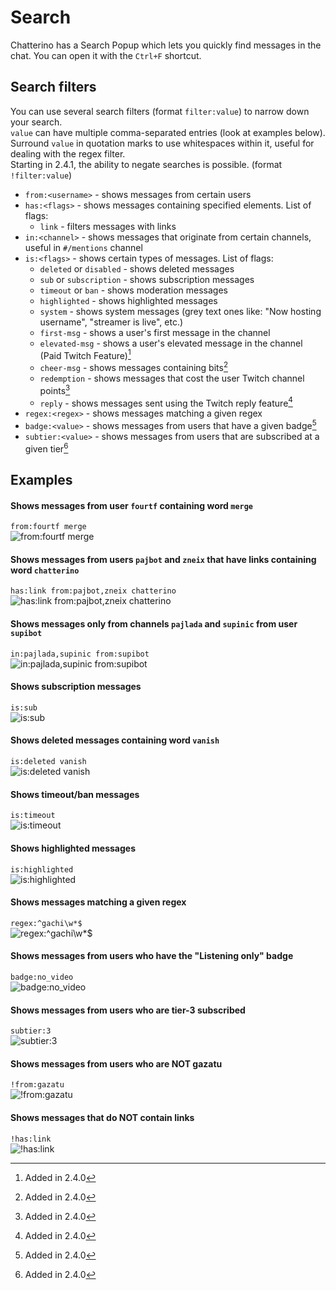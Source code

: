 # Search

Chatterino has a Search Popup which lets you quickly find messages in the chat. You can open it with the `Ctrl+F` shortcut.

## Search filters

You can use several search filters (format `filter:value`) to narrow down your search.  
`value` can have multiple comma-separated entries (look at examples below).  
Surround `value` in quotation marks to use whitespaces within it, useful for dealing with the regex filter.  
Starting in 2.4.1, the ability to negate searches is possible. (format `!filter:value`)

-   `from:<username>` - shows messages from certain users
-   `has:<flags>` - shows messages containing specified elements. List of flags:
    -   `link` - filters messages with links
-   `in:<channel>` - shows messages that originate from certain channels, useful in `#/mentions` channel
-   `is:<flags>` - shows certain types of messages. List of flags:
    -   `deleted` or `disabled` - shows deleted messages
    -   `sub` or `subscription` - shows subscription messages
    -   `timeout` or `ban` - shows moderation messages
    -   `highlighted` - shows highlighted messages
    -   `system` - shows system messages (grey text ones like: "Now hosting username", "streamer is live", etc.)
    -   `first-msg` - shows a user's first message in the channel
    -   `elevated-msg` - shows a user's elevated message in the channel (Paid Twitch Feature)[^1]
    -   `cheer-msg` - shows messages containing bits[^1]
    -   `redemption` - shows messages that cost the user Twitch channel points[^1]
    -   `reply` - shows messages sent using the Twitch reply feature[^1]
-   `regex:<regex>` - shows messages matching a given regex
-   `badge:<value>` - shows messages from users that have a given badge[^1]
-   `subtier:<value>` - shows messages from users that are subscribed at a given tier[^1]

## Examples

#### Shows messages from user `fourtf` containing word `merge`

`from:fourtf merge`  
![from:fourtf merge](images/search/example1.png)

#### Shows messages from users `pajbot` and `zneix` that have links containing word `chatterino`

`has:link from:pajbot,zneix chatterino`  
![has:link from:pajbot,zneix chatterino](images/search/example2.png)

#### Shows messages only from channels `pajlada` and `supinic` from user `supibot`

`in:pajlada,supinic from:supibot`  
![`in:pajlada,supinic from:supibot`](images/search/example3.png)

#### Shows subscription messages

`is:sub`  
![`is:sub`](images/search/example4.png)

#### Shows deleted messages containing word `vanish`

`is:deleted vanish`  
![`is:deleted vanish`](images/search/example5.png)

#### Shows timeout/ban messages

`is:timeout`  
![`is:timeout`](images/search/example6.png)

#### Shows highlighted messages

`is:highlighted`  
![`is:highlighted`](images/search/example7.png)

#### Shows messages matching a given regex

`regex:^gachi\w*$`  
![`regex:^gachi\w*$`](images/search/example8.png)

#### Shows messages from users who have the "Listening only" badge

`badge:no_video`  
![`badge:no_video`](images/search/example-badge-no_video.png)

#### Shows messages from users who are tier-3 subscribed

`subtier:3`  
![`subtier:3`](images/search/example-subtier-3.png)

#### Shows messages from users who are NOT gazatu

`!from:gazatu`  
![`!from:gazatu`](images/search/example-negate-search-1.png)

#### Shows messages that do NOT contain links

`!has:link`  
![`!has:link`](images/search/example-negate-search-2.png)

[^1]: Added in 2.4.0

[b788874]: https://github.com/Chatterino/chatterino2/commit/b7888749fec08996bc7cdbfc8b7f4163f5ad611a
[nightly]: ../Help/#what-is-nightly-and-how-to-use-install-it
